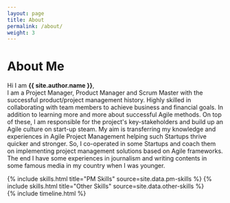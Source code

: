 ```yaml
---
layout: page
title: About
permalink: /about/
weight: 3
---
```


# **About Me**

Hi I am **{{ site.author.name }}**,<br>
I am a Project Manager, Product Manager and Scrum Master with the successful product/project management history. Highly skilled in collaborating with team members to achieve business and financial goals. In addition to learning more and more about successful Agile methods. On top of these, I am responsible for the project's key-stakeholders and build up an Agile culture on start-up steam. My aim is transferring my knowledge and experiences in Agile Project Management helping such Startups thrive quicker and stronger. So, I co-operated in some Startups and coach them on implementing project management solutions based on Agile frameworks. The end I have some experiences in journalism and writing contents in some famous media in my country when I was younger.

<div class="row">
{% include skills.html title="PM Skills" source=site.data.pm-skills %}
{% include skills.html title="Other Skills" source=site.data.other-skills %}
</div>

<div class="row">
{% include timeline.html %}
</div>
